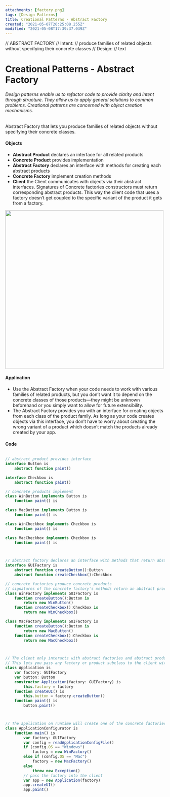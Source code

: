 ```yaml
---
attachments: [factory.png]
tags: [Design Patterns]
title: Creational Patterns - Abstract Factory
created: "2021-05-07T20:25:08.255Z"
modified: "2021-05-08T17:39:37.039Z"
---
```


// ABSTRACT FACTORY
// Intent:
// produce families of related objects without specifying their concrete classes
// Design:
// text

# Creational Patterns - Abstract Factory

###### Design patterns enable us to refactor code to provide clarity and intent through structure. They allow us to apply general solutions to common problems. Creational patterns are concerned with object creation mechanisms.

Abstract Factory that lets you produce families of related objects without specifying their concrete classes.

#### Objects

- **Abstract Product** declares an interface for all related products
- **Concrete Product** provides implementation
- **Abstract Factory** declares an interface with methods for creating each abstract products
- **Concrete Factory** implement creation methods
- **Client** the Client communicates with objects via their abstract interfaces. Signatures of Concrete factories constructors must return corresponding abstract products. This way the client code that uses a factory doesn’t get coupled to the specific variant of the product it gets from a factory.

<img src="https://refactoring.guru/images/patterns/diagrams/abstract-factory/structure-indexed.png" width="500" />

#### Application

- Use the Abstract Factory when your code needs to work with various families of related products, but you don’t want it to depend on the concrete classes of those products—they might be unknown beforehand or you simply want to allow for future extensibility.
- The Abstract Factory provides you with an interface for creating objects from each class of the product family. As long as your code creates objects via this interface, you don’t have to worry about creating the wrong variant of a product which doesn’t match the products already created by your app.

#### Code

```typescript

// abstract product provides interface
interface Button is
    abstract function paint()

interface Checkbox is
    abstract function paint()

// concrete products implement
class WinButton implements Button is
    function paint() is

class MacButton implements Button is
    function paint() is

class WinCheckbox implements Checkbox is
    function paint() is

class MacCheckbox implements Checkbox is
    function paint() is



// abstract factory declares an interface with methods that return abstract products
interface GUIFactory is
    abstract function createButton():Button
    abstract function createCheckbox():Checkbox

// concrete factories produce concrete products
// signatures of the concrete factory's methods return an abstract product, while inside the method a concrete product is instantiated
class WinFactory implements GUIFactory is
    function createButton():Button is
        return new WinButton()
    function createCheckbox():Checkbox is
        return new WinCheckbox()

class MacFactory implements GUIFactory is
    function createButton():Button is
        return new MacButton()
    function createCheckbox():Checkbox is
        return new MacCheckbox()



// The client only interacts with abstract factories and abstract products
// This lets you pass any factory or product subclass to the client without breaking it
class Application is
    var factory: GUIFactory
    var button: Button
    constructor Application(factory: GUIFactory) is
        this.factory = factory
    function createUI() is
        this.button = factory.createButton()
    function paint() is
        button.paint()



// The application on runtime will create one of the concrete factories
class ApplicationConfigurator is
    function main() is
        var factory: GUIFactory
        var config = readApplicationConfigFile()
        if (config.OS == "Windows")
            factory = new WinFactory()
        else if (config.OS == "Mac")
            factory = new MacFactory()
        else
            throw new Exception()
        // pass the factory into the client
        var app = new Application(factory)
        app.createUI()
        app.paint()
```
